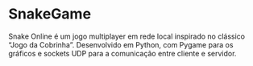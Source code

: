 # SnakeGame
Snake Online é um jogo multiplayer em rede local inspirado no clássico “Jogo da Cobrinha”.
Desenvolvido em Python, com Pygame para os gráficos e sockets UDP para a comunicação entre cliente e servidor.
